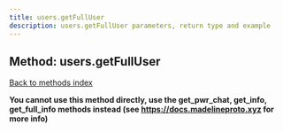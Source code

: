 ```yaml
---
title: users.getFullUser
description: users.getFullUser parameters, return type and example
---
```

## Method: users.getFullUser  
[Back to methods index](index.md)


**You cannot use this method directly, use the get_pwr_chat, get_info, get_full_info methods instead (see https://docs.madelineproto.xyz for more info)**





